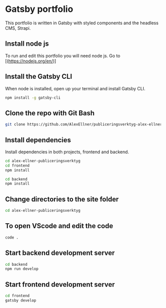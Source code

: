 # Gatsby portfolio

This portfolio is written in Gatsby with styled components and the headless CMS, Strapi.

## Install node js

To run and edit this portfolio you will need node js.
Go to [(https://nodejs.org/en/)]

## Install the Gatsby CLI

When node is installed, open up your terminal and install Gatsby CLI.

```bash
npm install -g gatsby-cli
```

## Clone the repo with Git Bash

```bash
git clone https://github.com/AlexEllner/publiceringsverktyg-alex-ellner.git
```

## Install dependencies

Install dependencies in both projects, frontend and backend.

```bash
cd alex-ellner-publiceringsverktyg
cd frontend
npm install

cd backend
npm install
```

## Change directories to the site folder

```bash
cd alex-ellner-publiceringsverktyg
```

## To open VScode and edit the code

```bash
code .
```

## Start backend development server

```bash
cd backend
npm run develop
```

## Start frontend development server

```bash
cd frontend
gatsby develop
```
